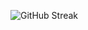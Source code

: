 ![GitHub Streak](http://github-readme-streak-stats.herokuapp.com?user=Gakawarstone&theme=github-dark&hide_border=true&date_format=M%20j%5B%2C%20Y%5D)
